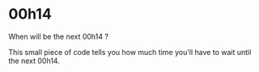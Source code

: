 # 00h14
When will be the next 00h14 ?

This small piece of code tells you how much time you'll have to wait until the next 00h14.